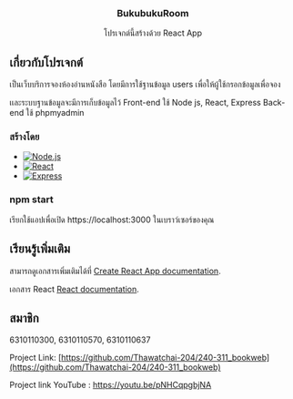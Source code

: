 <!-- PROJECT LOGO -->
<br />
<div align="center">
 
  <h3 align="center">BukubukuRoom</h3>

  <p align="center">
    โปรเจกต์นี้สร้างด้วย React App
    <br />
  </p>
</div>




<!-- ABOUT THE PROJECT -->
## เกี่ยวกับโปรเจกต์

เป็นเว็บบริการจองห้องอ่านหนังสือ โดยมีการใช้ฐานข้อมูล users เพื่อให้ผู้ใช้กรอกข้อมูลเพื่อจอง <p>เเละระบบฐานข้อมูลจะมีการเก็บข้อมูลไว้
Front-end ใช้ Node js, React, Express
Back-end ใช้ phpmyadmin



### สร้างโดย


* [![Node.js][Node.js]][Node-url]
* [![React][React.js]][React-url]
* [![Express][Express.js]][Express-url]



### npm start

เรียกใช้แอปเพื่อเปิด https://localhost:3000 ในเบราว์เซอร์ของคุณ

## เรียนรู้เพิ่มเติม

สามารถดูเอกสารเพิ่มเติมได้ที่ [Create React App documentation](https://facebook.github.io/create-react-app/docs/getting-started).

เอกสาร React [React documentation](https://reactjs.org/).
 


<!-- CONTACT -->
## สมาชิก

6310110300, 6310110570, 6310110637

Project Link: [https://github.com/Thawatchai-204/240-311_bookweb](https://github.com/Thawatchai-204/240-311_bookweb)

Project link YouTube : https://youtu.be/pNHCqpgbjNA

[product-screenshot]: images/screenshot.png
[Node.js]: https://img.shields.io/badge/Node.js-v.9.5.1-439950?style=for-the-badge&logo=Node.js
[Node-url]: https://nodejs.org/en
[React.js]: https://img.shields.io/badge/React-v.18-61DAFB?style=for-the-badge&logo=React
[React-url]: https://reactjs.org/
[Express.js]: https://img.shields.io/badge/ExpressVPN-v.4.17.3"-DA3940?style=for-the-badge&logo=ExpressVPN
[Express-url]: https://expressjs.com/


